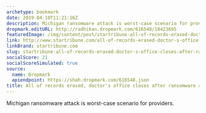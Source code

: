```yaml
---
archetype: bookmark
date: 2019-04-10T11:21:16Z
description: Michigan ransomware attack is worst-case scenario for providers.
dropmark.editURL: http://radhikan.dropmark.com/616548/18423695
featuredImage: /img/content/post/startribune-all-of-records-erased-doctor-s-office-closes-after-ransomware-attack.JPG
link: http://www.startribune.com/all-of-records-erased-doctor-s-office-closes-after-ransomware-attack/508180992/
linkBrand: startribune.com
slug: startribune-all-of-records-erased-doctor-s-office-closes-after-ransomware-attack
socialScore: 21
socialScoreSimulated: true
source:
  name: Dropmark
  apiendpoint: https://shah.dropmark.com/616548.json
title: All of records erased, doctor's office closes after ransomware attack
---
```

Michigan ransomware attack is worst-case scenario for providers.